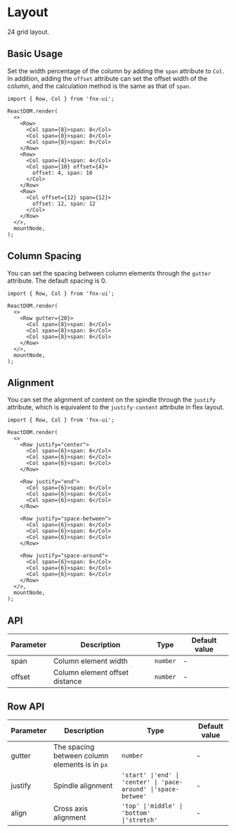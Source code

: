 # Layout

24 grid layout.

## Basic Usage

Set the width percentage of the column by adding the `span` attribute to `Col`. In addition, adding the `offset` attribute can set the offset width of the column, and the calculation method is the same as that of `span`.

```tsx
import { Row, Col } from 'fnx-ui';

ReactDOM.render(
  <>
    <Row>
      <Col span={8}>span: 8</Col>
      <Col span={8}>span: 8</Col>
      <Col span={8}>span: 8</Col>
    </Row>
    <Row>
      <Col span={4}>span: 4</Col>
      <Col span={10} offset={4}>
        offset: 4, span: 10
      </Col>
    </Row>
    <Row>
      <Col offset={12} span={12}>
        offset: 12, span: 12
      </Col>
    </Row>
  </>,
  mountNode,
);
```

## Column Spacing

You can set the spacing between column elements through the `gutter` attribute. The default spacing is 0.

```tsx
import { Row, Col } from 'fnx-ui';

ReactDOM.render(
  <>
    <Row gutter={20}>
      <Col span={8}>span: 8</Col>
      <Col span={8}>span: 8</Col>
      <Col span={8}>span: 8</Col>
    </Row>
  </>,
  mountNode,
);
```

## Alignment

You can set the alignment of content on the spindle through the `justify` attribute, which is equivalent to the `justify-content` attribute in flex layout.

```tsx
import { Row, Col } from 'fnx-ui';

ReactDOM.render(
  <>
    <Row justify="center">
      <Col span={6}>span: 6</Col>
      <Col span={6}>span: 6</Col>
      <Col span={6}>span: 6</Col>
    </Row>

    <Row justify="end">
      <Col span={6}>span: 6</Col>
      <Col span={6}>span: 6</Col>
      <Col span={6}>span: 6</Col>
    </Row>

    <Row justify="space-between">
      <Col span={6}>span: 6</Col>
      <Col span={6}>span: 6</Col>
      <Col span={6}>span: 6</Col>
    </Row>

    <Row justify="space-around">
      <Col span={6}>span: 6</Col>
      <Col span={6}>span: 6</Col>
      <Col span={6}>span: 6</Col>
    </Row>
  </>,
  mountNode,
);
```

## API

| Parameter | Description                    | Type     | Default value |
| --------- | ------------------------------ | -------- | ------------- |
| span      | Column element width           | `number` | -             |
| offset    | Column element offset distance | `number` | -             |

## Row API

| Parameter | Description                                    | Type                                                            | Default value |
| --------- | ---------------------------------------------- | --------------------------------------------------------------- | ------------- |
| gutter    | The spacing between column elements is in `px` | `number`                                                        | -             |
| justify   | Spindle alignment                              | `'start' \|'end' \| 'center' \| 'pace-around' \|'space-betwee'` | -             |
| align     | Cross axis alignment                           | `'top' \|'middle' \| 'bottom' \|'stretch'`                      | -             |
